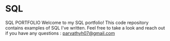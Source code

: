 # SQL
SQL PORTFOLIO
Welcome to my SQL portfolio! This code repository contains examples of SQL I've written. Feel free to take a look and reach out if you have any questions : parvathyh07@gmail.com

